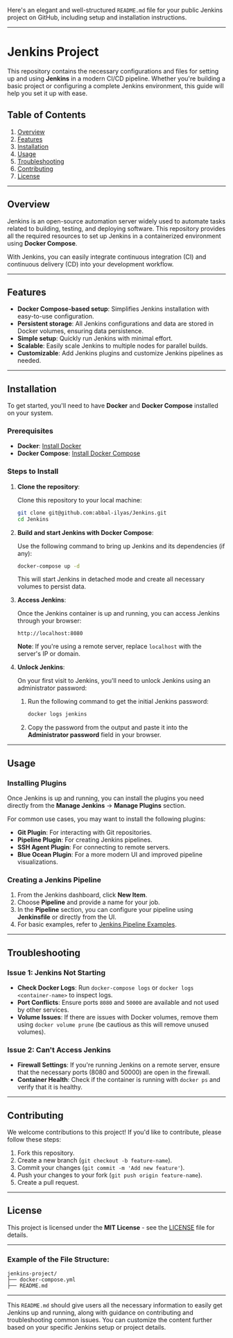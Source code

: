 Here's an elegant and well-structured `README.md` file for your public Jenkins project on GitHub, including setup and installation instructions.

---

# Jenkins Project

This repository contains the necessary configurations and files for setting up and using **Jenkins** in a modern CI/CD pipeline. Whether you're building a basic project or configuring a complete Jenkins environment, this guide will help you set it up with ease.

## Table of Contents

1. [Overview](#overview)
2. [Features](#features)
3. [Installation](#installation)
4. [Usage](#usage)
5. [Troubleshooting](#troubleshooting)
6. [Contributing](#contributing)
7. [License](#license)

---

## Overview

Jenkins is an open-source automation server widely used to automate tasks related to building, testing, and deploying software. This repository provides all the required resources to set up Jenkins in a containerized environment using **Docker Compose**.

With Jenkins, you can easily integrate continuous integration (CI) and continuous delivery (CD) into your development workflow.

---

## Features

- **Docker Compose-based setup**: Simplifies Jenkins installation with easy-to-use configuration.
- **Persistent storage**: All Jenkins configurations and data are stored in Docker volumes, ensuring data persistence.
- **Simple setup**: Quickly run Jenkins with minimal effort.
- **Scalable**: Easily scale Jenkins to multiple nodes for parallel builds.
- **Customizable**: Add Jenkins plugins and customize Jenkins pipelines as needed.

---

## Installation

To get started, you'll need to have **Docker** and **Docker Compose** installed on your system.

### Prerequisites

- **Docker**: [Install Docker](https://docs.docker.com/get-docker/)
- **Docker Compose**: [Install Docker Compose](https://docs.docker.com/compose/install/)

### Steps to Install

1. **Clone the repository**:

   Clone this repository to your local machine:

   ```bash
   git clone git@github.com:abbal-ilyas/Jenkins.git
   cd Jenkins
   ```

2. **Build and start Jenkins with Docker Compose**:

   Use the following command to bring up Jenkins and its dependencies (if any):

   ```bash
   docker-compose up -d
   ```

   This will start Jenkins in detached mode and create all necessary volumes to persist data.

3. **Access Jenkins**:

   Once the Jenkins container is up and running, you can access Jenkins through your browser:

   ```
   http://localhost:8080
   ```

   **Note**: If you're using a remote server, replace `localhost` with the server's IP or domain.

4. **Unlock Jenkins**:

   On your first visit to Jenkins, you'll need to unlock Jenkins using an administrator password:

   1. Run the following command to get the initial Jenkins password:

      ```bash
      docker logs jenkins
      ```

   2. Copy the password from the output and paste it into the **Administrator password** field in your browser.

---

## Usage

### Installing Plugins

Once Jenkins is up and running, you can install the plugins you need directly from the **Manage Jenkins** → **Manage Plugins** section.

For common use cases, you may want to install the following plugins:
- **Git Plugin**: For interacting with Git repositories.
- **Pipeline Plugin**: For creating Jenkins pipelines.
- **SSH Agent Plugin**: For connecting to remote servers.
- **Blue Ocean Plugin**: For a more modern UI and improved pipeline visualizations.

### Creating a Jenkins Pipeline

1. From the Jenkins dashboard, click **New Item**.
2. Choose **Pipeline** and provide a name for your job.
3. In the **Pipeline** section, you can configure your pipeline using **Jenkinsfile** or directly from the UI.
4. For basic examples, refer to [Jenkins Pipeline Examples](https://www.jenkins.io/doc/book/pipeline/examples/).

---

## Troubleshooting

### Issue 1: Jenkins Not Starting

- **Check Docker Logs**: Run `docker-compose logs` or `docker logs <container-name>` to inspect logs.
- **Port Conflicts**: Ensure ports `8080` and `50000` are available and not used by other services.
- **Volume Issues**: If there are issues with Docker volumes, remove them using `docker volume prune` (be cautious as this will remove unused volumes).

### Issue 2: Can't Access Jenkins

- **Firewall Settings**: If you're running Jenkins on a remote server, ensure that the necessary ports (8080 and 50000) are open in the firewall.
- **Container Health**: Check if the container is running with `docker ps` and verify that it is healthy.

---

## Contributing

We welcome contributions to this project! If you'd like to contribute, please follow these steps:

1. Fork this repository.
2. Create a new branch (`git checkout -b feature-name`).
3. Commit your changes (`git commit -m 'Add new feature'`).
4. Push your changes to your fork (`git push origin feature-name`).
5. Create a pull request.

---

## License

This project is licensed under the **MIT License** - see the [LICENSE](LICENSE) file for details.

---

### Example of the File Structure:
```
jenkins-project/
├── docker-compose.yml
├── README.md
```

---

This `README.md` should give users all the necessary information to easily get Jenkins up and running, along with guidance on contributing and troubleshooting common issues. You can customize the content further based on your specific Jenkins setup or project details.
